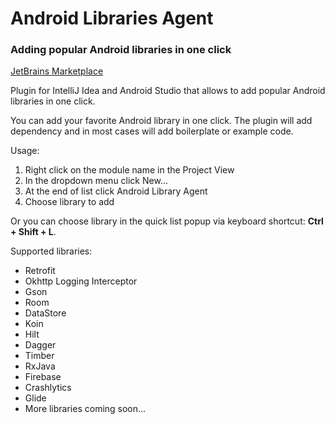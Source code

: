 # Android Libraries Agent
### Adding popular Android libraries in one click

[JetBrains Marketplace](https://plugins.jetbrains.com/plugin/16763-android-libraries-agent)

Plugin for IntelliJ Idea and Android Studio that allows to add popular Android libraries in one click.
<p>You can add your favorite Android library in one click. The plugin will add dependency and in most cases will add boilerplate or example code.</p>
<p>Usage:</p>
<ol>
<li>Right click on the module name in the Project View</li>
<li>In the dropdown menu click New...</li>
<li>At the end of list click Android Library Agent</li>
<li>Choose library to add</li>
</ol>
<p>Or you can choose library in the quick list popup via keyboard shortcut: <b>Ctrl + Shift + L</b>.</p>
<p>Supported libraries:</p>
<ul>
<li>Retrofit</li>
<li>Okhttp Logging Interceptor</li>
<li>Gson</li>
<li>Room</li>
<li>DataStore</li>
<li>Koin</li>
<li>Hilt</li>
<li>Dagger</li>
<li>Timber</li>
<li>RxJava</li>
<li>Firebase</li>
<li>Crashlytics</li>
<li>Glide</li>
<li>More libraries coming soon...</li>
</ul>
